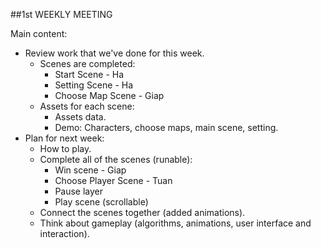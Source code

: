 ##1st WEEKLY MEETING

Main content:
- Review work that we've done for this week.
	+ Scenes are completed:
		- Start Scene - Ha
		- Setting Scene - Ha
		- Choose Map Scene - Giap
	+ Assets for each scene:
		- Assets data.
		- Demo: Characters, choose maps, main scene, setting.
- Plan for next week:
	+ How to play.
	+ Complete all of the scenes (runable):
		- Win scene - Giap
		- Choose Player Scene - Tuan
		- Pause layer
		- Play scene (scrollable)
	+ Connect the scenes together (added animations).
	+ Think about gameplay (algorithms, animations, user interface and interaction).